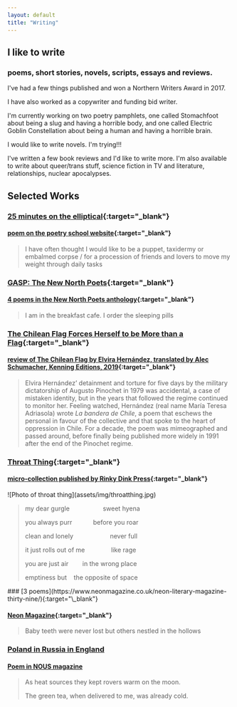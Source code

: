 ```yaml
---
layout: default
title: "Writing"
---
```


## I like to write

### poems, short stories, novels, scripts, essays and reviews.

I've had a few things published and won a Northern Writers Award in 2017.

I have also worked as a copywriter and funding bid writer.

I'm currently working on two poetry pamphlets, one called Stomachfoot about being a slug and having a horrible body, and one called Electric Goblin Constellation about being a human and having a horrible brain.

I would like to write novels. I'm trying!!!

I've written a few book reviews and I'd like to write more. I'm also available to write about queer/trans stuff, science fiction in TV and literature, relationships, nuclear apocalypses.

## Selected Works

<div class="selected-works" markdown="1">

### [25 minutes on the elliptical](https://poetryschool.com/poems/25-minutes-on-the-elliptical/){:target="\_blank"}

#### [poem on the poetry school website](https://poetryschool.com/poems/25-minutes-on-the-elliptical/){:target="\_blank"}

> I have often thought I would like to be a
> puppet, taxidermy or embalmed corpse /
> for a procession of friends and lovers to
> move my weight through daily tasks

### [GASP: The New North Poets](https://issuu.com/poetryschool/docs/gasp_-_new_north_poets){:target="\_blank"}

#### [4 poems in the New North Poets anthology](https://issuu.com/poetryschool/docs/gasp_-_new_north_poets){:target="\_blank"}

> I am in the breakfast cafe. I order the sleeping pills

### [The Chilean Flag Forces Herself to be More than a Flag](https://www.modernpoetryintranslation.com/the-chilean-flag-forces-herself-to-be-more-than-a-flag/){:target="\_blank"}

#### [review of The Chilean Flag by Elvira Hernández, translated by Alec Schumacher, Kenning Editions, 2019](https://www.modernpoetryintranslation.com/the-chilean-flag-forces-herself-to-be-more-than-a-flag/){:target="\_blank"}

> Elvira Hernández’ detainment and torture for five days by the military dictatorship of Augusto Pinochet in 1979 was accidental, a case of mistaken identity, but in the years that followed the regime continued to monitor her. Feeling watched, Hernández (real name María Teresa Adriasola) wrote _La bandera de Chile_, a poem that eschews the personal in favour of the collective and that spoke to the heart of oppression in Chile. For a decade, the poem was mimeographed and passed around, before finally being published more widely in 1991 after the end of the Pinochet regime.

### [Throat Thing](https://rinkydinkpress.com/throat-thing-excerpt/){:target="\_blank"}

#### [micro-collection published by Rinky Dink Press](https://rinkydinkpress.com/throat-thing-excerpt/){:target="\_blank"}

<div class="has-image" markdown="1">
![Photo of throat thing](assets/img/throatthing.jpg)

> my dear gurgle &nbsp;&nbsp;&nbsp;&nbsp;&nbsp;&nbsp;&nbsp;&nbsp;&nbsp;&nbsp;&nbsp;&nbsp;&nbsp;&nbsp;&nbsp;&nbsp;&nbsp;&nbsp;sweet hyena
>
> you always purr &nbsp;&nbsp;&nbsp;&nbsp;&nbsp;&nbsp;&nbsp;&nbsp;&nbsp;&nbsp;&nbsp;before you roar
>
> clean and lonely &nbsp;&nbsp;&nbsp;&nbsp;&nbsp;&nbsp;&nbsp;&nbsp;&nbsp;&nbsp;&nbsp;&nbsp;&nbsp;&nbsp;&nbsp;&nbsp;&nbsp;&nbsp;&nbsp;&nbsp;never full
>
> it just rolls out of me &nbsp;&nbsp;&nbsp;&nbsp;&nbsp;&nbsp;&nbsp;&nbsp;&nbsp;&nbsp;&nbsp;&nbsp;&nbsp;&nbsp;like rage
>
> you are just air &nbsp;&nbsp;&nbsp;&nbsp;&nbsp;&nbsp;&nbsp;in the wrong place
>
> emptiness but &nbsp;&nbsp;&nbsp;the opposite of space

</div>
### [3 poems](https://www.neonmagazine.co.uk/neon-literary-magazine-thirty-nine/){:target="\_blank"}

#### [Neon Magazine](https://www.neonmagazine.co.uk/neon-literary-magazine-thirty-nine/){:target="\_blank"}

> Baby teeth were never lost
> but others nestled in the hollows

### [Poland in Russia in England](https://www.nous-magazine.de/worldsapart)

#### [Poem in NOUS magazine](https://www.nous-magazine.de/worldsapart)

> As heat sources they kept rovers warm on the moon.
>
> The green tea, when delivered to me, was already cold.

</div>
